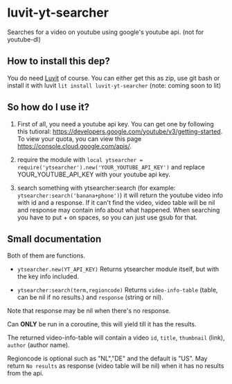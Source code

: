 # luvit-yt-searcher
Searches for a video on youtube using google's youtube api. (not for youtube-dl)

## How to install this dep?
You do need [Luvit](https://luvit.io/) of course.
You can either get this as zip, use git bash or install it with luvit `lit install luvit-yt-searcher` (note: coming soon to lit)

## So how do I use it?
1. First of all, you need a youtube api key. You can get one by following this tutioral: https://developers.google.com/youtube/v3/getting-started. To view your quota, you can view this page https://console.cloud.google.com/apis/.

2. require the module with `local ytsearcher = require('ytsearcher').new('YOUR_YOUTUBE_API_KEY')` and replace YOUR_YOUTUBE_API_KEY with your youtube api key.

3. search something with ytsearcher:search (for example: `ytsearcher:search('banana+phone')`) it will return the youtube video info with id and a response. If it can't find the video, video table will be nil and response may contain info about what happened. When searching you have to put + on spaces, so you can just use gsub for that.

## Small documentation

Both of them are functions.

* `ytsearcher.new(YT_API_KEY)` Returns ytsearcher module itself, but with the key info included.

* `ytsearcher:search(term,regioncode)` Returns `video-info-table` (table, can be nil if no results.) and `response` (string or nil). 

Note that response may be nil when there's no response.

Can __ONLY__ be run in a coroutine, this will yield till it has the results. 

The returned video-info-table will contain a video `id`, `title`, `thumbnail` (link), `author` (author name). 

Regioncode is optional such as "NL","DE" and the default is "US". May return `No results` as response (video table will be nil) when it has no results from the api.

